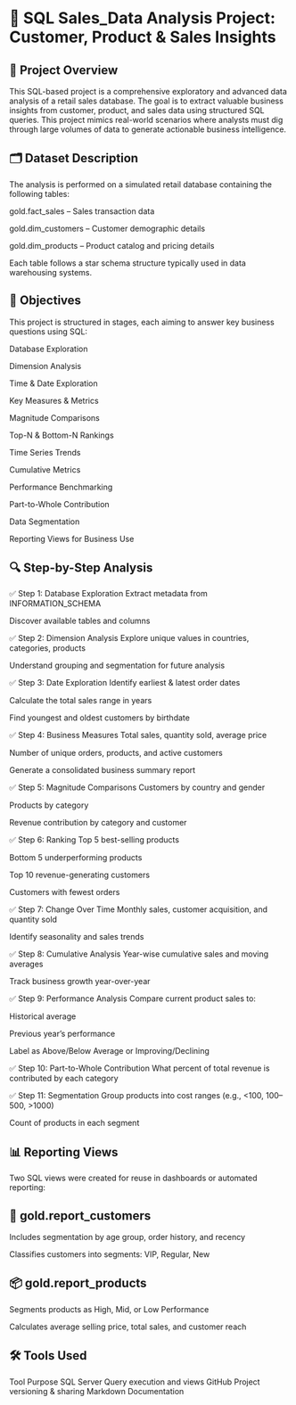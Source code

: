 # 🧠 SQL Sales_Data Analysis Project: Customer, Product & Sales Insights
## 📌 Project Overview
This SQL-based project is a comprehensive exploratory and advanced data analysis of a retail sales database. The goal is to extract valuable business insights from customer, product, and sales data using structured SQL queries. This project mimics real-world scenarios where analysts must dig through large volumes of data to generate actionable business intelligence.

## 🗂️ Dataset Description
The analysis is performed on a simulated retail database containing the following tables:

gold.fact_sales – Sales transaction data

gold.dim_customers – Customer demographic details

gold.dim_products – Product catalog and pricing details

Each table follows a star schema structure typically used in data warehousing systems.

## 🎯 Objectives
This project is structured in stages, each aiming to answer key business questions using SQL:

Database Exploration

Dimension Analysis

Time & Date Exploration

Key Measures & Metrics

Magnitude Comparisons

Top-N & Bottom-N Rankings

Time Series Trends

Cumulative Metrics

Performance Benchmarking

Part-to-Whole Contribution

Data Segmentation

Reporting Views for Business Use

## 🔍 Step-by-Step Analysis
✅ Step 1: Database Exploration
Extract metadata from INFORMATION_SCHEMA

Discover available tables and columns

✅ Step 2: Dimension Analysis
Explore unique values in countries, categories, products

Understand grouping and segmentation for future analysis

✅ Step 3: Date Exploration
Identify earliest & latest order dates

Calculate the total sales range in years

Find youngest and oldest customers by birthdate

✅ Step 4: Business Measures
Total sales, quantity sold, average price

Number of unique orders, products, and active customers

Generate a consolidated business summary report

✅ Step 5: Magnitude Comparisons
Customers by country and gender

Products by category

Revenue contribution by category and customer

✅ Step 6: Ranking
Top 5 best-selling products

Bottom 5 underperforming products

Top 10 revenue-generating customers

Customers with fewest orders

✅ Step 7: Change Over Time
Monthly sales, customer acquisition, and quantity sold

Identify seasonality and sales trends

✅ Step 8: Cumulative Analysis
Year-wise cumulative sales and moving averages

Track business growth year-over-year

✅ Step 9: Performance Analysis
Compare current product sales to:

Historical average

Previous year’s performance

Label as Above/Below Average or Improving/Declining

✅ Step 10: Part-to-Whole Contribution
What percent of total revenue is contributed by each category

✅ Step 11: Segmentation
Group products into cost ranges (e.g., <100, 100–500, >1000)

Count of products in each segment

## 📊 Reporting Views
Two SQL views were created for reuse in dashboards or automated reporting:

## 🧾 gold.report_customers
Includes segmentation by age group, order history, and recency

Classifies customers into segments: VIP, Regular, New

## 📦 gold.report_products
Segments products as High, Mid, or Low Performance

Calculates average selling price, total sales, and customer reach

## 🛠️ Tools Used
Tool	Purpose
SQL Server	Query execution and views
GitHub	Project versioning & sharing
Markdown	Documentation

